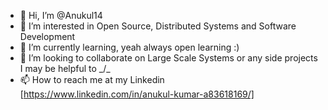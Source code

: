 - 👋 Hi, I’m @Anukul14
- 👀 I’m interested in Open Source, Distributed Systems and Software Development
- 🌱 I’m currently learning, yeah always open learning :)
- 💞️ I’m looking to collaborate on Large Scale Systems or any side projects I may be helpful to _/\_
- 📫 How to reach me at my Linkedin [https://www.linkedin.com/in/anukul-kumar-a83618169/]

<!---
Anukul14/Anukul14 is a ✨ special ✨ repository because its `README.md` (this file) appears on your GitHub profile.
You can click the Preview link to take a look at your changes.
--->
